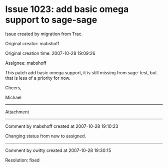 # Issue 1023: add basic omega support to sage-sage

Issue created by migration from Trac.

Original creator: mabshoff

Original creation time: 2007-10-28 19:09:26

Assignee: mabshoff

This patch add basic omega support, it is still missing from sage-test, but that is less of a priority for now.

Cheers,

Michael


---

Attachment


---

Comment by mabshoff created at 2007-10-28 19:10:23

Changing status from new to assigned.


---

Comment by cwitty created at 2007-10-28 19:30:15

Resolution: fixed
